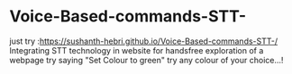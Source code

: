 # Voice-Based-commands-STT-
just try :https://sushanth-hebri.github.io/Voice-Based-commands-STT-/
Integrating STT technology in website for handsfree exploration of a webpage
try saying "Set Colour to green" 
try any colour of your choice...!
